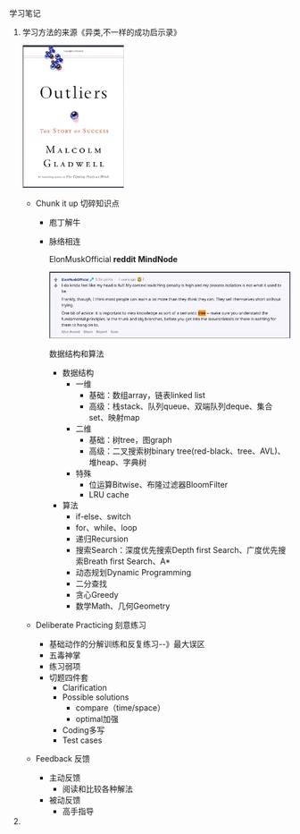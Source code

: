 学习笔记

1. 学习方法的来源《异类,不一样的成功启示录》

   ![1589893114936](https://raw.githubusercontent.com/stephenZkang/algorithm009-class02/master/img/1589893114936.png)

   - Chunk it up 切碎知识点

     - 庖丁解牛

     - 脉络相连

       ElonMuskOfficial **reddit** **MindNode**

       ![image-20200519224036002](https://raw.githubusercontent.com/stephenZkang/algorithm009-class02/master/img/image-20200519224036002.png)

       数据结构和算法

       - 数据结构
         - 一维
           - 基础：数组array，链表linked list
           - 高级：栈stack、队列queue、双端队列deque、集合set、映射map
         - 二维
           - 基础：树tree，图graph
           - 高级：二叉搜索树binary tree(red-black、tree、AVL)、堆heap、字典树
         - 特殊
           - 位运算Bitwise、布隆过滤器BloomFilter
           - LRU cache
       - 算法
         - if-else、switch
         - for、while、loop
         - 递归Recursion
         - 搜索Search：深度优先搜索Depth first Search、广度优先搜索Breath first Search、A*
         - 动态规划Dynamic Programming
         - 二分查找
         - 贪心Greedy
         - 数学Math、几何Geometry

   - Deliberate Practicing 刻意练习

     - 基础动作的分解训练和反复练习--》最大误区
     - 五毒神掌
     - 练习弱项
     - 切题四件套
       - Clarification
       - Possible solutions
         - compare（time/space）
         - optimal加强
       - Coding多写
       - Test cases

   - Feedback 反馈

     - 主动反馈
       - 阅读和比较各种解法
     - 被动反馈
       - 高手指导

2. 